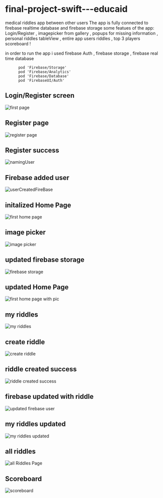 # final-project-swift---educaid
medical riddles app between other users 
The app is fully connected to firebase realtime database and firebase storage
some featues of the app: Login/Register , imagepicker from gallery , popups for missing information , 
personal riddles tableView , entire app users riddles , top 3 players scoreboard ! 


in order to run the app i used firebase Auth , firebase storage , firebase real time database
```
      pod 'Firebase/Storage'
      pod 'Firebase/Analytics'
      pod 'Firebase/Database'
      pod 'FirebaseUI/Auth'
```

## Login/Register screen
![first page](https://user-images.githubusercontent.com/74798510/124409661-6d410800-dd51-11eb-8b79-a2910bb029ca.png)


## Register page
![register page](https://user-images.githubusercontent.com/74798510/124409676-6fa36200-dd51-11eb-9da5-5cf59a519c9c.png)
 
 
## Register success
![namingUser](https://user-images.githubusercontent.com/74798510/124409675-6f0acb80-dd51-11eb-9115-cd7b121e8fdd.png)

## Firebase added user
![userCreatedFireBase](https://user-images.githubusercontent.com/74798510/124410498-497ec180-dd53-11eb-937c-f3ffdbbca6b4.png)

## initalized Home Page
![first home page](https://user-images.githubusercontent.com/74798510/124409660-6ca87180-dd51-11eb-92e6-facbeacc06c4.png)

## image picker
![image picker](https://user-images.githubusercontent.com/74798510/124409662-6d410800-dd51-11eb-91c7-a9ec5e4547d1.png)

## updated firebase storage
![firebase storage](https://user-images.githubusercontent.com/74798510/124410718-bdb96500-dd53-11eb-91ab-4763f85f97b6.png)

## updated Home Page
![first home page with pic](https://user-images.githubusercontent.com/74798510/124409658-6c0fdb00-dd51-11eb-882e-f97e50b61a71.png)

## my riddles
![my riddles](https://user-images.githubusercontent.com/74798510/124409673-6f0acb80-dd51-11eb-972c-db5a4f59fd9f.png)

## create riddle
![create riddle](https://user-images.githubusercontent.com/74798510/124409682-716d2580-dd51-11eb-983a-90ff98620cc9.png)

## riddle created success
![riddle created success](https://user-images.githubusercontent.com/74798510/124409677-6fa36200-dd51-11eb-9946-0dd84e39c159.png)

## firebase updated with riddle
![updated firebase user](https://user-images.githubusercontent.com/74798510/124410500-4a175800-dd53-11eb-8f11-8eabb0a0f56a.png)

## my riddles updated
![my riddles updated](https://user-images.githubusercontent.com/74798510/124409670-6e723500-dd51-11eb-9ef2-f8c70fe0dffb.png)

## all riddles
![all Riddles Page](https://user-images.githubusercontent.com/74798510/124409679-703bf880-dd51-11eb-95ef-392d6c1007d7.png)

## Scoreboard
![scoreboard](https://user-images.githubusercontent.com/74798510/124409678-703bf880-dd51-11eb-98f3-1d9c72472511.png)

